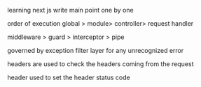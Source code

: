 learning next js write main point one by one

order of execution
global > module> controller> request handler

middleware > guard > interceptor > pipe

governed by exception filter layer for any unrecognized error

headers are used to check the headers coming from the request

header used to set the header status code
